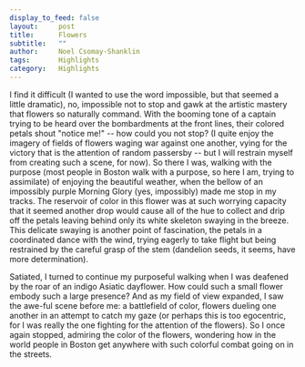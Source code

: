 ```yaml
---
display_to_feed: false
layout:     post
title:      Flowers
subtitle:   "" 
author:     Noel Csomay-Shanklin
tags:       Highlights
category:   Highlights
---
```

I find it difficult (I wanted to use the word impossible, but that seemed a little dramatic), no, impossible not to stop and gawk at the artistic mastery that flowers so naturally command. With the booming tone of a captain trying to be heard over the bombardments at the front lines, their colored petals shout "notice me!" -- how could you not stop? (I quite enjoy the imagery of fields of flowers waging war against one another, vying for the victory that is the attention of random passersby -- but I will restrain myself from creating such a scene, for now). So there I was, walking with the purpose (most people in Boston walk with a purpose, so here I am, trying to assimilate) of enjoying the beautiful weather, when the bellow of an impossibly purple Morning Glory (yes, impossibly) made me stop in my tracks. The reservoir of color in this flower was at such worrying capacity that it seemed another drop would cause all of the hue to collect and drip off the petals leaving behind only its white skeleton swaying in the breeze. This delicate swaying is another point of fascination, the petals in a coordinated dance with the wind, trying eagerly to take flight but being restrained by the careful grasp of the stem (dandelion seeds, it seems, have more determination).

Satiated, I turned to continue my purposeful walking when I was deafened by the roar of an indigo Asiatic dayflower. How could such a small flower embody such a large presence? And as my field of view expanded, I saw the awe-ful scene before me: a battlefield of color, flowers dueling one another in an attempt to catch my gaze (or perhaps this is too egocentric, for I was really the one fighting for the attention of the flowers). So I once again stopped, admiring the color of the flowers, wondering how in the world people in Boston get anywhere with such colorful combat going on in the streets.